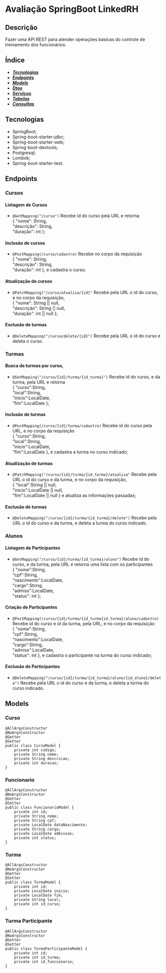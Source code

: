 # Avaliação SpringBoot LinkedRH

## Descrição
Fazer uma API REST para atender operações básicas do controle de treinamento dos funcionários.

## Índice

- ***[Tecnologias](#tecnologias)***
- ***[Endpoints](#endpoints)***
- ***[Models](#entidades)***
- ***[Dtos](#dtos)***
- ***[Serviços](#servicos)***
- ***[Tabelas](#tabelas)***
- ***[Consultas](#consultas)***

## Tecnologias
- SpringBoot;
- Spring-boot-starter-jdbc;
- Spring-boot-starter-web;
- Spring-boot-devtools;
- Postgresql;
- Lombok;
- Spring-boot-starter-test;

## Endpoints
### Cursos

#### Listagem de Cursos
- ```@GetMapping("/curso")``` Recebe id do curso pela URL e retorna<br> 
{ "nome": String,<br> "descrição": String,<br> "duração": int };

#### Inclusão de cursos
- ```@PostMapping(/curso/cadastro)``` Recebe no corpo da requisição <br> { "nome": String,<br> "descrição": String, <br>"duração": int }, e cadastra o curso;

#### Atualização de cursos
- ```@PatchMapping("/curso/atualiza/{id}"``` Recebe pela URL o id do curso, e no corpo da requisição, <br> { "nome": String || null,<br> "descrição": String || null, <br>"duração": int || null };

#### Exclusão de turmas
- ```@DeleteMapping("/curso/delete/{id}")``` Recebe pela URL o id do curso e deleta o curso.

### Turmas

#### Busca de turmas por curso,
- ```@GetMapping("/curso/{id}/turma/{id_turma}")``` Recebe id do curso, e da turma, pela URL e retorna<br>
  { "curso":String,<br> "local":String,<br> "inicio":LocalDate,<br> "fim":LocalDate };

#### Inclusão de turmas
- ```@PostMapping(/curso/{id}/turma/cadastro)``` Recebe id do curso pela URL, e no corpo da requisição <br> { "curso":String,<br> "local":String,<br> "inicio":LocalDate,<br> "fim":LocalDate }, e cadastra a turma no curso indicado;

#### Atualização de turmas
- ```@PatchMapping("/curso/{id}/turma/{id_turma}/atualiza"``` Recebe pela URL o id do curso e da turma, e no corpo da requisição, <br> { "local":String || null,<br> "inicio":LocalDate || null,<br> "fim":LocalDate || null } e atualiza as informações passadas;

#### Exclusão de turmas
- ```@DeleteMapping("/curso/{id}/turma/{id_turma}/delete")``` Recebe pela URL o id do curso e da turma, e deleta a turma do curso indicado.

### Alunos
#### Listagem de Participantes
- ```@GetMapping("/curso/{id}/turma/{id_turma}/aluno")``` Recebe id do curso, e da turma, pela URL e retorna uma lista com os participantes<br>
  { "nome":String,<br> "cpf":String,<br> "nascimento":LocalDate,<br> "cargo":String,<br>"admiss":LocalDate,<br>"status": int };

#### Criação de Participantes
- ```@PostMapping(/curso/{id}/turma/{id_turma{id_turma}/aluno/cadastro)``` Recebe id do curso e id da turma, pela URL, e no corpo da requisição <br>{ "nome":String,<br> "cpf":String,<br> "nascimento":LocalDate,<br> "cargo":String,<br>"admiss":LocalDate,<br>"status": int }, e cadastra o participante na turma do curso indicado;

#### Exclusão de Participantes
- ```@DeleteMapping("/curso/{id}/turma/{id_turma}/aluno/{id_aluno}/delete")``` Recebe pela URL o id do curso e da turma, e deleta a turma do curso indicado.

## Models
### Curso
```
@AllArgsConstructor
@NoArgsConstructor
@Getter
@Setter
public class CursoModel {
    private int codigo;
    private String nome;
    private String descricao;
    private int duracao;
}
```
### Funcionario
```
@AllArgsConstructor
@NoArgsConstructor
@Getter
@Setter
public class FuncionarioModel {
    private int id;
    private String nome;
    private String cpf;
    private LocalDate dataNascimento;
    private String cargo;
    private LocalDate admissao;
    private int status;
}
```
### Turma
```
@AllArgsConstructor
@NoArgsConstructor
@Getter
@Setter
public class TurmaModel {
    private int id;
    private LocalDate inicio;
    private LocalDate fim;
    private String local;
    private int id_curso;
}
```
### Turma Participante
```
@AllArgsConstructor
@NoArgsConstructor
@Getter
@Setter
public class TurmaParticipanteModel {
    private int id;
    private int id_turma;
    private int id_funcionario;
}
```
